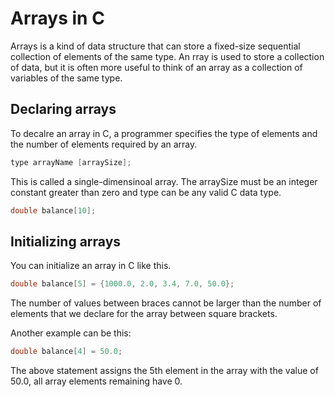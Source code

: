 # Arrays in C
Arrays is a kind of data structure that can store a fixed-size sequential collection of elements of the same type. An rray is used to store a collection of data, but it is often more useful to think of an array as a collection of variables of the same type.

## Declaring arrays
To decalre an array in C, a programmer specifies the type of elements and the number of elements required by an array.
```c
type arrayName [arraySize];
```

This is called a single-dimensinoal array. The arraySize must be an integer constant greater than zero and type can be any valid C data type.
```c
double balance[10];
```

## Initializing arrays
You can initialize an array in C like this.
```c
double balance[5] = {1000.0, 2.0, 3.4, 7.0, 50.0};
```
The number of values between braces cannot be larger than the number of elements that we declare for the array between square brackets.

Another example can be this:
```c
double balance[4] = 50.0;
```

The above statement assigns the 5th element in the array with the value of 50.0, all array elements remaining have 0.